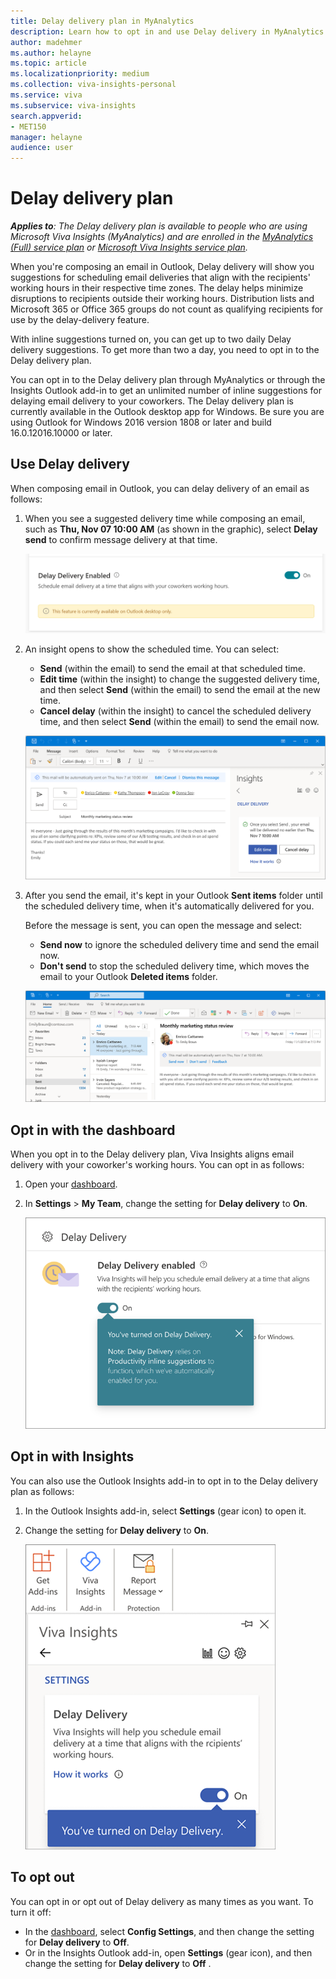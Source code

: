 ```yaml
---
title: Delay delivery plan in MyAnalytics
description: Learn how to opt in and use Delay delivery in MyAnalytics for suggestions on when to send email during your coworker's working hours
author: madehmer
ms.author: helayne
ms.topic: article
ms.localizationpriority: medium 
ms.collection: viva-insights-personal 
ms.service: viva 
ms.subservice: viva-insights 
search.appverid: 
- MET150 
manager: helayne
audience: user
---
```


# Delay delivery plan

_**Applies to**: The Delay delivery plan is available to people who are using Microsoft Viva Insights (MyAnalytics) and are enrolled in the [MyAnalytics (Full) service plan](../overview/plans-environments.md) or [Microsoft Viva Insights service plan](../overview/plans-environments.md)._

When you're composing an email in Outlook, Delay delivery will show you suggestions for scheduling email deliveries that align with the recipients' working hours in their respective time zones. The delay helps minimize disruptions to recipients outside their working hours. Distribution lists and Microsoft 365 or Office 365 groups do not count as qualifying recipients for use by the delay-delivery feature.

With inline suggestions turned on, you can get up to two daily Delay delivery suggestions. To get more than two a day, you need to opt in to the Delay delivery plan.

You can opt in to the Delay delivery plan through MyAnalytics or through the Insights Outlook add-in to get an unlimited number of inline suggestions for delaying email delivery to your coworkers. The Delay delivery plan is currently available in the Outlook desktop app for Windows. Be sure you are using Outlook for Windows 2016 version 1808 or later and build 16.0.12016.10000 or later.

## Use Delay delivery

When composing email in Outlook, you can delay delivery of an email as follows:

1. When you see a suggested delivery time while composing an email, such as **Thu, Nov 07 10:00 AM** (as shown in the graphic), select **Delay send** to confirm message delivery at that time.

   ![Delay delivery inline suggestion](../../Images/mya/use/delay-delivery.png)

2. An insight opens to show the scheduled time. You can select:

   * **Send** (within the email) to send the email at that scheduled time.
   * **Edit time** (within the insight) to change the suggested delivery time, and then select **Send** (within the email) to send the email at the new time.
   * **Cancel delay** (within the insight) to cancel the scheduled delivery time, and then select **Send** (within the email) to send the email now.

   ![Delay delivery insight options](../../Images/mya/use/delay-options.png)

3. After you send the email, it's kept in your Outlook **Sent items** folder until the scheduled delivery time, when it's automatically delivered for you.

   Before the message is sent, you can open the message and select:

   * **Send now** to ignore the scheduled delivery time and send the email now.
   * **Don't send** to stop the scheduled delivery time, which moves the email to your Outlook **Deleted items** folder.

   ![Delay delivery options after being sent](../../Images/mya/use/delay-options-2.png)

## Opt in with the dashboard

When you opt in to the Delay delivery plan, Viva Insights aligns email delivery with your coworker's working hours. You can opt in as follows:

1. Open your [dashboard](https://myanalytics.microsoft.com).
2. In **Settings** > **My Team**, change the setting for **Delay delivery** to **On**.

   ![Turn on Delay delivery in the dashboard](../../Images/mya/use/delay-mya.png)

## Opt in with Insights

You can also use the Outlook Insights add-in to opt in to the Delay delivery plan as follows:

1. In the Outlook Insights add-in, select **Settings** (gear icon) to open it.
2. Change the setting for **Delay delivery** to **On**.

   ![Turn on Delay delivery in the Insights add-in.](../../Images/mya/use/delay-add-in.png)

## To opt out

You can opt in or opt out of Delay delivery as many times as you want. To turn it off:

* In the [dashboard](https://myanalytics.microsoft.com), select **Config Settings**, and then change the setting for **Delay delivery** to **Off**.
* Or in the Insights Outlook add-in, open **Settings** (gear icon), and then change the setting for **Delay delivery** to **Off** .
